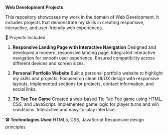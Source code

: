 **Web Development Projects**

This repository showcases my work in the domain of Web Development. It includes projects that demonstrate my skills in creating responsive, interactive, and user-friendly web experiences.

📂 Projects Included
1. **Responsive Landing Page with Interactive Navigation**
Designed and developed a modern, responsive landing page.
Integrated interactive navigation for smooth user experience.
Ensured compatibility across different devices and screen sizes.

2. **Personal Portfolio Website**
Built a personal portfolio website to highlight my skills and projects.
Focused on clean UI/UX design with responsive layouts.
Implemented sections for projects, contact information, and social links.

3. **Tic Tac Toe Game**
Created a web-based Tic Tac Toe game using HTML, CSS, and JavaScript.
Implemented game logic for player turns and win conditions.
Interactive and easy-to-play interface.

**🛠️ Technologies Used**
HTML5, CSS, JavaScript
Responsive design principles
